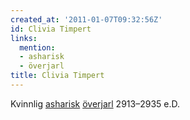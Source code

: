 ```yaml
---
created_at: '2011-01-07T09:32:56Z'
id: Clivia Timpert
links:
  mention:
  - asharisk
  - överjarl
title: Clivia Timpert
---
```


Kvinnlig [asharisk][] [överjarl] 2913–2935 e.D.

  [asharisk]: asharisk
  [överjarl]: överjarl